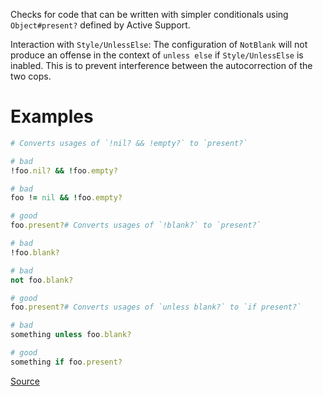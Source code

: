 
Checks for code that can be written with simpler conditionals
using `Object#present?` defined by Active Support.

Interaction with `Style/UnlessElse`:
The configuration of `NotBlank` will not produce an offense in the
context of `unless else` if `Style/UnlessElse` is inabled. This is
to prevent interference between the autocorrection of the two cops.

# Examples

```ruby
# Converts usages of `!nil? && !empty?` to `present?`

# bad
!foo.nil? && !foo.empty?

# bad
foo != nil && !foo.empty?

# good
foo.present?# Converts usages of `!blank?` to `present?`

# bad
!foo.blank?

# bad
not foo.blank?

# good
foo.present?# Converts usages of `unless blank?` to `if present?`

# bad
something unless foo.blank?

# good
something if foo.present?
```

[Source](http://www.rubydoc.info/gems/rubocop/RuboCop/Cop/Rails/Present)